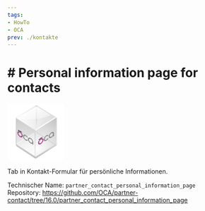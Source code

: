 ```yaml
---
tags:
- HowTo
- OCA
prev: ./kontakte
---
```

# # Personal information page for contacts
![icon_oca_app](assets/icon_oca_app.png)

Tab in Kontakt-Formular für persönliche Informationen.

Technischer Name: `partner_contact_personal_information_page`\
Repository: <https://github.com/OCA/partner-contact/tree/16.0/partner_contact_personal_information_page>
